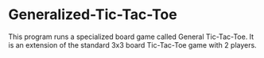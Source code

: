 # Generalized-Tic-Tac-Toe
This program runs a specialized board game called General Tic-Tac-Toe. It is an extension of the standard 3x3 board Tic-Tac-Toe game with 2 players.
